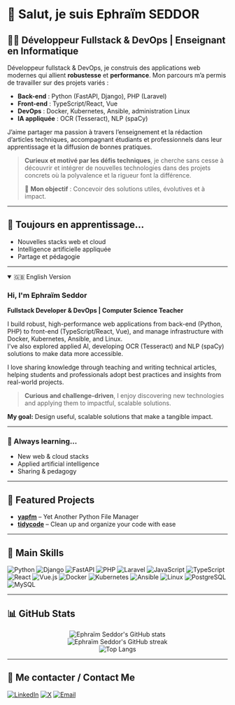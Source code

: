 # 👋 Salut, je suis Ephraïm SEDDOR

## 🧑‍💻 Développeur Fullstack & DevOps | Enseignant en Informatique

Développeur fullstack & DevOps, je construis des applications web modernes qui allient **robustesse** et **performance**. Mon parcours m’a permis de travailler sur des projets variés :  
- **Back-end** : Python (FastAPI, Django), PHP (Laravel)  
- **Front-end** : TypeScript/React, Vue  
- **DevOps** : Docker, Kubernetes, Ansible, administration Linux  
- **IA appliquée** : OCR (Tesseract), NLP (spaCy)  

J’aime partager ma passion à travers l’enseignement et la rédaction d’articles techniques, accompagnant étudiants et professionnels dans leur apprentissage et la diffusion de bonnes pratiques.

> **Curieux et motivé par les défis techniques**, je cherche sans cesse à découvrir et intégrer de nouvelles technologies dans des projets concrets où la polyvalence et la rigueur font la différence.  
>  
> 🎯 **Mon objectif** : Concevoir des solutions utiles, évolutives et à impact.

---

## 🌱 Toujours en apprentissage...
- Nouvelles stacks web et cloud
- Intelligence artificielle appliquée
- Partage et pédagogie

---

<details open>
<summary>🇬🇧 English Version</summary>

### Hi, I'm Ephraïm Seddor

**Fullstack Developer & DevOps | Computer Science Teacher**

I build robust, high-performance web applications from back-end (Python, PHP) to front-end (TypeScript/React, Vue), and manage infrastructure with Docker, Kubernetes, Ansible, and Linux.  
I've also explored applied AI, developing OCR (Tesseract) and NLP (spaCy) solutions to make data more accessible.

I love sharing knowledge through teaching and writing technical articles, helping students and professionals adopt best practices and insights from real-world projects.

> **Curious and challenge-driven**, I enjoy discovering new technologies and applying them to impactful, scalable solutions.

**My goal:** Design useful, scalable solutions that make a tangible impact.

---

### 🌱 Always learning...
- New web & cloud stacks
- Applied artificial intelligence
- Sharing & pedagogy

</details>

---

## 🌟 Featured Projects

- [**yapfm**](https://github.com/mawuva/yapfm) – Yet Another Python File Manager  
- [**tidycode**](https://github.com/mawuva/tidycode) – Clean up and organize your code with ease  

---

## 🚀 Main Skills

![Python](https://img.shields.io/badge/Python-3776AB?style=flat&logo=python&logoColor=white)
![Django](https://img.shields.io/badge/Django-092E20?style=flat&logo=django&logoColor=white)
![FastAPI](https://img.shields.io/badge/FastAPI-009688?style=flat&logo=fastapi&logoColor=white)
![PHP](https://img.shields.io/badge/PHP-777BB4?style=flat&logo=php&logoColor=white)
![Laravel](https://img.shields.io/badge/Laravel-FF2D20?style=flat&logo=laravel&logoColor=white)
![JavaScript](https://img.shields.io/badge/JavaScript-F7DF1E?style=flat&logo=javascript&logoColor=black)
![TypeScript](https://img.shields.io/badge/TypeScript-3178C6?style=flat&logo=typescript&logoColor=white)
![React](https://img.shields.io/badge/React-20232A?style=flat&logo=react&logoColor=61DAFB)
![Vue.js](https://img.shields.io/badge/Vue.js-35495E?style=flat&logo=vue.js&logoColor=4FC08D)
![Docker](https://img.shields.io/badge/Docker-2496ED?style=flat&logo=docker&logoColor=white)
![Kubernetes](https://img.shields.io/badge/Kubernetes-326CE5?style=flat&logo=kubernetes&logoColor=white)
![Ansible](https://img.shields.io/badge/Ansible-EE0000?style=flat&logo=ansible&logoColor=white)
![Linux](https://img.shields.io/badge/Linux-FCC624?style=flat&logo=linux&logoColor=black)
![PostgreSQL](https://img.shields.io/badge/PostgreSQL-4169E1?style=flat&logo=postgresql&logoColor=white)
![MySQL](https://img.shields.io/badge/MySQL-4479A1?style=flat&logo=mysql&logoColor=white)

---

## 📊 GitHub Stats

<p align="center">
  <img src="https://github-readme-stats.vercel.app/api?username=mawuva&show_icons=true&theme=radical&hide_rank=false" alt="Ephraïm Seddor's GitHub stats" />
  <br>
  <img src="https://github-readme-streak-stats.herokuapp.com/?user=mawuva&theme=radical" alt="Ephraïm Seddor's GitHub streak" />
  <br>
  <img src="https://github-readme-stats.vercel.app/api/top-langs/?username=mawuva&layout=compact&theme=radical&hide_progress=true" alt="Top Langs" />
</p>

---

## 📢 Me contacter / Contact Me

[![LinkedIn](https://img.shields.io/badge/LinkedIn-blue?style=flat&logo=linkedin)](https://www.linkedin.com/in/ephra%C3%AFm-seddor/)
[![X](https://img.shields.io/badge/X-black?style=flat&logo=twitter&logoColor=white)](https://x.com/ephraimseddor)
[![Email](https://img.shields.io/badge/Email-D14836?style=flat&logo=gmail&logoColor=white)](mailto:seddorephraim7@gmail.com)
